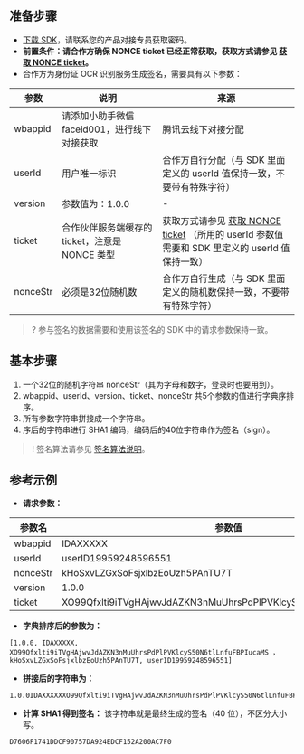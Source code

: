 ## 准备步骤
-  [下载 SDK](https://share.weiyun.com/5VTnQgj )，请联系您的产品对接专员获取密码。
- **前置条件：请合作方确保 NONCE ticket 已经正常获取，获取方式请参见 [获取 NONCE ticket](https://cloud.tencent.com/document/product/1007/37306)。**
- 合作方为身份证 OCR 识别服务生成签名，需要具有以下参数：

| 参数       | 说明                             | 来源                                       |
| -------- | ------------------------------ | ---------------------------------------- |
|wbappid|	请添加小助手微信 faceid001，进行线下对接获取       | 腾讯云线下对接分配                                |
| userId   | 用户唯一标识                         | 合作方自行分配（与 SDK 里面定义的 userId 值保持一致，不要带有特殊字符）        |
| version  | 参数值为：1.0.0                     | -                                        |
| ticket   | 合作伙伴服务端缓存的 ticket，注意是 NONCE 类型 | 获取方式请参见 [获取 NONCE ticket](https://cloud.tencent.com/document/product/1007/37306) （所用的 userId 参数值需要和 SDK 里定义的 userId 值保持一致） |
| nonceStr | 必须是32位随机数                      | 合作方自行生成（与 SDK 里面定义的随机数保持一致，不要带有特殊字符）              |

>? 参与签名的数据需要和使用该签名的 SDK 中的请求参数保持一致。

## 基本步骤
1. 一个32位的随机字符串 nonceStr（其为字母和数字，登录时也要用到）。
2. wbappid、userId、version、ticket、nonceStr 共5个参数的值进行字典序排序。
3. 所有参数字符串拼接成一个字符串。
4. 序后的字符串进行 SHA1 编码，编码后的40位字符串作为签名（sign）。

>! 签名算法请参见 [签名算法说明](https://cloud.tencent.com/document/product/1007/37307)。

## 参考示例
- **请求参数：**

|参数名 | 参数值|
|-------- | --------|
|wbappid | IDAXXXXX|
|userId | userID19959248596551|
|nonceStr | kHoSxvLZGxSoFsjxlbzEoUzh5PAnTU7T|
|version | 1.0.0|
|ticket | XO99Qfxlti9iTVgHAjwvJdAZKN3nMuUhrsPdPlPVKlcyS50N6tlLnfuFBPIucaMS|

- **字典排序后的参数为：**
```
[1.0.0, IDAXXXXX, XO99Qfxlti9iTVgHAjwvJdAZKN3nMuUhrsPdPlPVKlcyS50N6tlLnfuFBPIucaMS ， kHoSxvLZGxSoFsjxlbzEoUzh5PAnTU7T, userID19959248596551]
```
- **拼接后的字符串为：**
```
1.0.0IDAXXXXXXO99Qfxlti9iTVgHAjwvJdAZKN3nMuUhrsPdPlPVKlcyS50N6tlLnfuFBPIucaMSkHoSxvLZGxSoFsjxlbzEoUzh5PAnTU7TuserID19959248596551
```
- **计算 SHA1 得到签名：**
该字符串就是最终生成的签名（40 位），不区分大小写。
```
D7606F1741DDCF90757DA924EDCF152A200AC7F0
```
